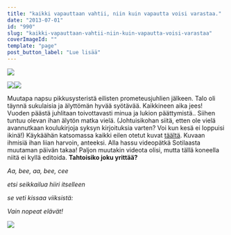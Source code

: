 ```yaml
---
title: "kaikki vapauttaan vahtii, niin kuin vapautta voisi varastaa."
date: "2013-07-01"
id: "990"
slug: "kaikki-vapauttaan-vahtii-niin-kuin-vapautta-voisi-varastaa"
coverImageId: ""
template: "page"
post_button_label: "Lue lisää"
---
```


[![](/images/muki1.JPG)](http://3.bp.blogspot.com/-RrkkSkBWQ40/UdFz3vIiY1I/AAAAAAAAGG0/ushJafZD5eY/s800/muki1.JPG)

  

[![](/images/pikkis2.JPG)](http://2.bp.blogspot.com/-TX9hYfBL8Nc/UdFz35-ZKOI/AAAAAAAAGG8/Ml_G2q5qJvs/s900/pikkis2.JPG)[![](/images/pikkis8.JPG)](http://2.bp.blogspot.com/-NCgxVWA6MbA/UdFz3Ugls8I/AAAAAAAAGGo/a_Dwhh2kBqg/s900/pikkis8.JPG)

  

Muutapa napsu pikkusysteristä eilisten prometeusjuhlien jälkeen. Talo oli täynnä sukulaisia ja älyttömän hyvää syötävää. Kaikkineen aika jees! Vuoden päästä juhlitaan toivottavasti minua ja lukion päättymistä.. Siihen tuntuu olevan ihan älytön matka vielä. (Johtuisikohan siitä, etten ole vielä avannutkaan koulukirjoja syksyn kirjoituksia varten? Voi kun kesä ei loppuisi ikinä!) Käykäähän katsomassa kaikki eilen otetut kuvat [täältä](http://maisaw.otukset.fi/kuvat/2013/30.6.+Milla/). Kuvaan ihmisiä ihan liian harvoin, anteeksi. Alla hassu videopätkä Sotilaasta muutaman päivän takaa! Paljon muutakin videota olisi, mutta tällä koneella niitä ei kyllä editoida. **Tahtoisiko joku yrittää?**

  

  

_Aa, bee, aa, bee, cee_

_etsi seikkailua hiiri itselleen_

_se veti kissaa viiksistä:_

_Vain nopeat elävät!_

[![](/images/ak.png)](http://4.bp.blogspot.com/-1dOpUT1PN9M/UdF5kkq1yGI/AAAAAAAAGHI/iXQdO5s53CI/s200/ak.png)

